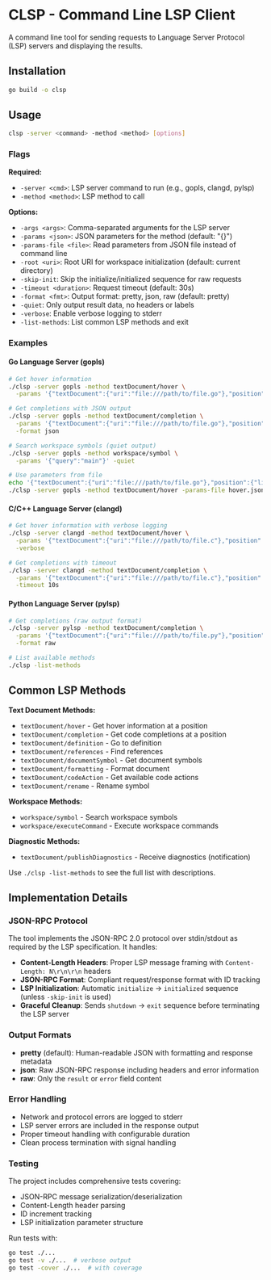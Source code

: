 # CLSP - Command Line LSP Client

A command line tool for sending requests to Language Server Protocol (LSP) servers and displaying the results.

## Installation

```bash
go build -o clsp
```

## Usage

```bash
clsp -server <command> -method <method> [options]
```

### Flags

**Required:**
- `-server <cmd>`: LSP server command to run (e.g., gopls, clangd, pylsp)
- `-method <method>`: LSP method to call

**Options:**
- `-args <args>`: Comma-separated arguments for the LSP server
- `-params <json>`: JSON parameters for the method (default: "{}")
- `-params-file <file>`: Read parameters from JSON file instead of command line
- `-root <uri>`: Root URI for workspace initialization (default: current directory)
- `-skip-init`: Skip the initialize/initialized sequence for raw requests
- `-timeout <duration>`: Request timeout (default: 30s)
- `-format <fmt>`: Output format: pretty, json, raw (default: pretty)
- `-quiet`: Only output result data, no headers or labels
- `-verbose`: Enable verbose logging to stderr
- `-list-methods`: List common LSP methods and exit

### Examples

#### Go Language Server (gopls)

```bash
# Get hover information
./clsp -server gopls -method textDocument/hover \
  -params '{"textDocument":{"uri":"file:///path/to/file.go"},"position":{"line":10,"character":5}}'

# Get completions with JSON output
./clsp -server gopls -method textDocument/completion \
  -params '{"textDocument":{"uri":"file:///path/to/file.go"},"position":{"line":5,"character":10}}' \
  -format json

# Search workspace symbols (quiet output)
./clsp -server gopls -method workspace/symbol \
  -params '{"query":"main"}' -quiet

# Use parameters from file
echo '{"textDocument":{"uri":"file:///path/to/file.go"},"position":{"line":10,"character":5}}' > hover.json
./clsp -server gopls -method textDocument/hover -params-file hover.json
```

#### C/C++ Language Server (clangd)

```bash
# Get hover information with verbose logging
./clsp -server clangd -method textDocument/hover \
  -params '{"textDocument":{"uri":"file:///path/to/file.c"},"position":{"line":10,"character":5}}' \
  -verbose

# Get completions with timeout
./clsp -server clangd -method textDocument/completion \
  -params '{"textDocument":{"uri":"file:///path/to/file.c"},"position":{"line":5,"character":10}}' \
  -timeout 10s
```

#### Python Language Server (pylsp)

```bash
# Get completions (raw output format)
./clsp -server pylsp -method textDocument/completion \
  -params '{"textDocument":{"uri":"file:///path/to/file.py"},"position":{"line":5,"character":10}}' \
  -format raw

# List available methods
./clsp -list-methods
```

## Common LSP Methods

**Text Document Methods:**
- `textDocument/hover` - Get hover information at a position
- `textDocument/completion` - Get code completions at a position
- `textDocument/definition` - Go to definition
- `textDocument/references` - Find references
- `textDocument/documentSymbol` - Get document symbols
- `textDocument/formatting` - Format document
- `textDocument/codeAction` - Get available code actions
- `textDocument/rename` - Rename symbol

**Workspace Methods:**
- `workspace/symbol` - Search workspace symbols
- `workspace/executeCommand` - Execute workspace commands

**Diagnostic Methods:**
- `textDocument/publishDiagnostics` - Receive diagnostics (notification)

Use `./clsp -list-methods` to see the full list with descriptions.

## Implementation Details

### JSON-RPC Protocol

The tool implements the JSON-RPC 2.0 protocol over stdin/stdout as required by the LSP specification. It handles:

- **Content-Length Headers**: Proper LSP message framing with `Content-Length: N\r\n\r\n` headers
- **JSON-RPC Format**: Compliant request/response format with ID tracking
- **LSP Initialization**: Automatic `initialize` → `initialized` sequence (unless `-skip-init` is used)
- **Graceful Cleanup**: Sends `shutdown` → `exit` sequence before terminating the LSP server

### Output Formats

- **pretty** (default): Human-readable JSON with formatting and response metadata
- **json**: Raw JSON-RPC response including headers and error information
- **raw**: Only the `result` or `error` field content

### Error Handling

- Network and protocol errors are logged to stderr
- LSP server errors are included in the response output
- Proper timeout handling with configurable duration
- Clean process termination with signal handling

### Testing

The project includes comprehensive tests covering:
- JSON-RPC message serialization/deserialization
- Content-Length header parsing
- ID increment tracking
- LSP initialization parameter structure

Run tests with:
```bash
go test ./...
go test -v ./...  # verbose output
go test -cover ./...  # with coverage
```